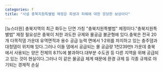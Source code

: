 ```yaml
---
categories: f
title: "사설 충북지원특별법 제정은 희생과 피해에 대한 응당한 보상이다"
---
```

[뉴스더원] 충북지역의 최근 화두는 단연 가칭 "충북지원특별법" 제정이다."충북지원특별법" 제정 필요성은 충북이 처한 과도한 규제와 물공급 불균형에 있다.충북은 전국 20개 다목적댐 가운데 유역면적과 용수 공급 능력 면에서 1·2위를 차지하고 있는 충주댐과 대청댐이 위치해 있다.그러나 이들 댐에서 공급되는 몰 공급량 1천239만t 가운데 충북에서 사용되는 양은 전체의 8.1%에 불과하다.대부분 수도권 등 다른 지역을 위해 공급되고 있는 것이 현실이다.그러나 이 같은 물공급 체계 때문에 환경 규제 등 각종 규제로 야기되는 경제적 손실